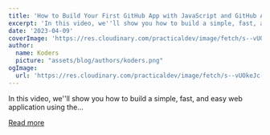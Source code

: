 ```yaml
---
title: 'How to Build Your First GitHub App with JavaScript and GitHub API: Easy and Fast'
excerpt: 'In this video, we''ll show you how to build a simple, fast, and easy web application using the...'
date: '2023-04-09'
coverImage: 'https://res.cloudinary.com/practicaldev/image/fetch/s--vUOkeJc---/c_imagga_scale,f_auto,fl_progressive,h_420,q_auto,w_1000/https://dev-to-uploads.s3.amazonaws.com/uploads/articles/3if2kxx85qlfxofw0lqc.png'
author:
  name: Koders
  picture: "assets/blog/authors/koders.png"
ogImage:
  url: 'https://res.cloudinary.com/practicaldev/image/fetch/s--vUOkeJc---/c_imagga_scale,f_auto,fl_progressive,h_420,q_auto,w_1000/https://dev-to-uploads.s3.amazonaws.com/uploads/articles/3if2kxx85qlfxofw0lqc.png'
---
```


In this video, we''ll show you how to build a simple, fast, and easy web application using the...

[Read more](https://dev.to/codewithsadee/how-to-build-your-first-github-app-with-javascript-and-github-api-easy-and-fast-50jc)
